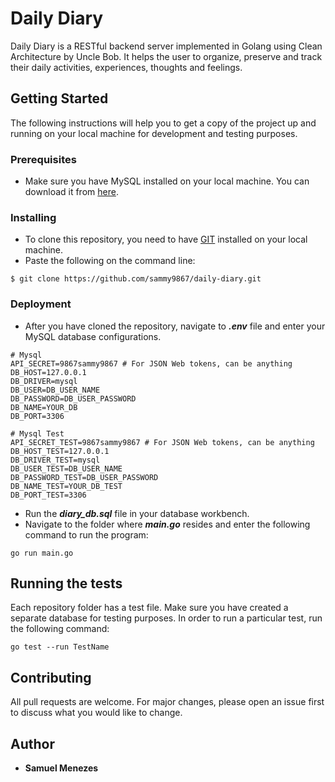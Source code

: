 # Daily Diary
Daily Diary is a RESTful backend server implemented in Golang using Clean Architecture by Uncle Bob. It helps the user to organize, preserve and track their daily activities, experiences, thoughts and feelings.

## Getting Started
The following instructions will help you to get a copy of the project up and running on your local machine for development and testing purposes.

### Prerequisites
* Make sure you have MySQL installed on your local machine. You can download it from  [here](https://dev.mysql.com/downloads/installer/).

### Installing
* To clone this repository, you need to have [GIT](https://git-scm.com) installed on your local machine.
* Paste the following on the command line:
```
$ git clone https://github.com/sammy9867/daily-diary.git
```

### Deployment
* After you have cloned the repository, navigate to ***.env*** file and enter your MySQL database configurations.
```
# Mysql
API_SECRET=9867sammy9867 # For JSON Web tokens, can be anything
DB_HOST=127.0.0.1
DB_DRIVER=mysql 
DB_USER=DB_USER_NAME
DB_PASSWORD=DB_USER_PASSWORD
DB_NAME=YOUR_DB
DB_PORT=3306

# Mysql Test
API_SECRET_TEST=9867sammy9867 # For JSON Web tokens, can be anything
DB_HOST_TEST=127.0.0.1
DB_DRIVER_TEST=mysql 
DB_USER_TEST=DB_USER_NAME
DB_PASSWORD_TEST=DB_USER_PASSWORD
DB_NAME_TEST=YOUR_DB_TEST
DB_PORT_TEST=3306
```
* Run the ***diary_db.sql*** file in your database workbench.
* Navigate to the folder where ***main.go*** resides and enter the following command to run the program:
```
go run main.go
```
## Running the tests
Each repository folder has a test file. Make sure you have created a separate database for testing purposes. In order to run a particular test, run the following command:
```
go test --run TestName
```


## Contributing
All pull requests are welcome. For major changes, please open an issue first to discuss what you would like to change.

## Author
* **Samuel Menezes**
